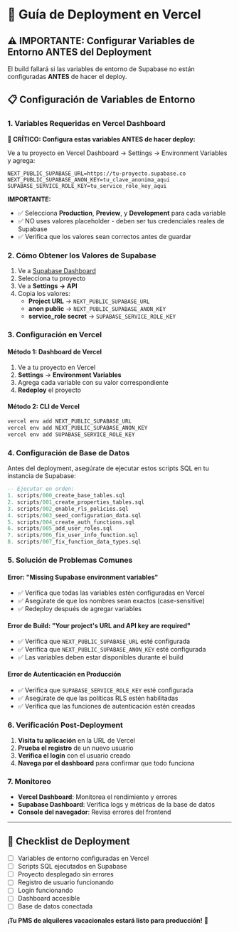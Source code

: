 # 🚀 Guía de Deployment en Vercel

## ⚠️ **IMPORTANTE: Configurar Variables de Entorno ANTES del Deployment**

El build fallará si las variables de entorno de Supabase no están configuradas **ANTES** de hacer el deploy.

## 📋 Configuración de Variables de Entorno

### 1. **Variables Requeridas en Vercel Dashboard**

**🔴 CRÍTICO: Configura estas variables ANTES de hacer deploy:**

Ve a tu proyecto en Vercel Dashboard → Settings → Environment Variables y agrega:

```env
NEXT_PUBLIC_SUPABASE_URL=https://tu-proyecto.supabase.co
NEXT_PUBLIC_SUPABASE_ANON_KEY=tu_clave_anonima_aqui
SUPABASE_SERVICE_ROLE_KEY=tu_service_role_key_aqui
```

**IMPORTANTE:** 
- ✅ Selecciona **Production**, **Preview**, y **Development** para cada variable
- ✅ NO uses valores placeholder - deben ser tus credenciales reales de Supabase
- ✅ Verifica que los valores sean correctos antes de guardar

### 2. **Cómo Obtener los Valores de Supabase**

1. Ve a [Supabase Dashboard](https://supabase.com/dashboard)
2. Selecciona tu proyecto
3. Ve a **Settings → API**
4. Copia los valores:
   - **Project URL** → `NEXT_PUBLIC_SUPABASE_URL`
   - **anon public** → `NEXT_PUBLIC_SUPABASE_ANON_KEY`
   - **service_role secret** → `SUPABASE_SERVICE_ROLE_KEY`

### 3. **Configuración en Vercel**

#### **Método 1: Dashboard de Vercel**
1. Ve a tu proyecto en Vercel
2. **Settings** → **Environment Variables**
3. Agrega cada variable con su valor correspondiente
4. **Redeploy** el proyecto

#### **Método 2: CLI de Vercel**
```bash
vercel env add NEXT_PUBLIC_SUPABASE_URL
vercel env add NEXT_PUBLIC_SUPABASE_ANON_KEY
vercel env add SUPABASE_SERVICE_ROLE_KEY
```

### 4. **Configuración de Base de Datos**

Antes del deployment, asegúrate de ejecutar estos scripts SQL en tu instancia de Supabase:

```sql
-- Ejecutar en orden:
1. scripts/000_create_base_tables.sql
2. scripts/001_create_properties_tables.sql
3. scripts/002_enable_rls_policies.sql
4. scripts/003_seed_configuration_data.sql
5. scripts/004_create_auth_functions.sql
6. scripts/005_add_user_roles.sql
7. scripts/006_fix_user_info_function.sql
8. scripts/007_fix_function_data_types.sql
```

### 5. **Solución de Problemas Comunes**

#### **Error: "Missing Supabase environment variables"**
- ✅ Verifica que todas las variables estén configuradas en Vercel
- ✅ Asegúrate de que los nombres sean exactos (case-sensitive)
- ✅ Redeploy después de agregar variables

#### **Error de Build: "Your project's URL and API key are required"**
- ✅ Verifica que `NEXT_PUBLIC_SUPABASE_URL` esté configurada
- ✅ Verifica que `NEXT_PUBLIC_SUPABASE_ANON_KEY` esté configurada
- ✅ Las variables deben estar disponibles durante el build

#### **Error de Autenticación en Producción**
- ✅ Verifica que `SUPABASE_SERVICE_ROLE_KEY` esté configurada
- ✅ Asegúrate de que las políticas RLS estén habilitadas
- ✅ Verifica que las funciones de autenticación estén creadas

### 6. **Verificación Post-Deployment**

1. **Visita tu aplicación** en la URL de Vercel
2. **Prueba el registro** de un nuevo usuario
3. **Verifica el login** con el usuario creado
4. **Navega por el dashboard** para confirmar que todo funciona

### 7. **Monitoreo**

- **Vercel Dashboard**: Monitorea el rendimiento y errores
- **Supabase Dashboard**: Verifica logs y métricas de la base de datos
- **Console del navegador**: Revisa errores del frontend

---

## 🎯 **Checklist de Deployment**

- [ ] Variables de entorno configuradas en Vercel
- [ ] Scripts SQL ejecutados en Supabase
- [ ] Proyecto desplegado sin errores
- [ ] Registro de usuario funcionando
- [ ] Login funcionando
- [ ] Dashboard accesible
- [ ] Base de datos conectada

**¡Tu PMS de alquileres vacacionales estará listo para producción!** 🚀
